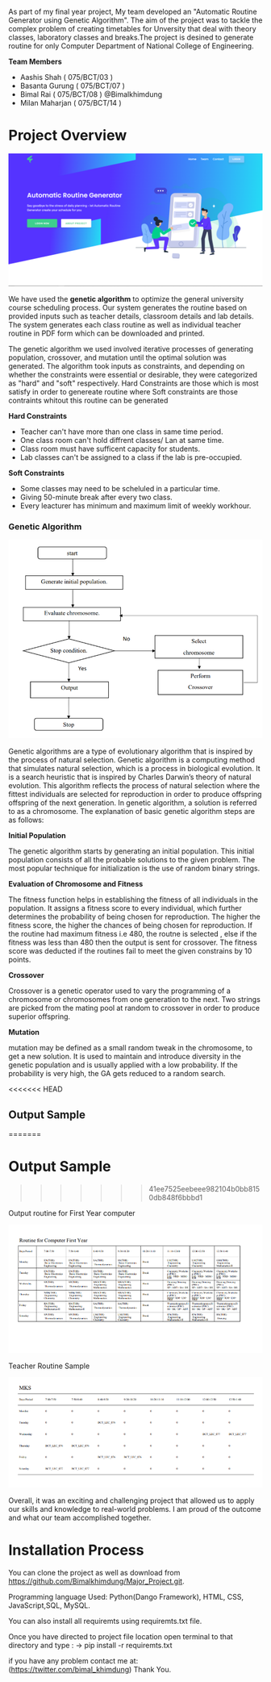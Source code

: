 As part of my final year project, My team developed an "Automatic Routine Generator using Genetic Algorithm". The aim of the project was to tackle the complex problem of creating timetables for Unversity that deal with theory classes, laboratory classes and breaks.The project is desined to generate routine for only Computer Department of National College of Engineering.

**Team Members**
- Aashis Shah ( 075/BCT/03 ) 
- Basanta Gurung ( 075/BCT/07 )
- Bimal Rai ( 075/BCT/08 ) @Bimalkhimdung
- Milan Maharjan ( 075/BCT/14 ) 


# Project Overview

![Project Landing page ](/Image%20for%20redme/Major%20Project.png)

We have  used the **genetic algorithm** to optimize the general university course scheduling process. Our system generates the routine based on provided inputs such as teacher details, classroom details and lab details. The system generates each class routine as well as individual teacher routine in PDF form which can be downloaded and printed.

The genetic algorithm we used involved iterative processes of generating population, crossover, and mutation until the optimal solution was generated. The algorithm took inputs as constraints, and depending on whether the constraints were essential or desirable, they were categorized as "hard" and "soft" respectively. Hard Constraints are those which is most satisfy in order to genereate routine where Soft constraints are those contraints whitout this routine can be generated

**Hard Constraints**
- Teacher can't have more than one class in same time period.
- One class room can't hold diffrent classes/ Lan at same time.
- Class room must have sufficent capacity for students.
- Lab classes can't be assigned to a class if the lab is pre-occupied.

**Soft Constraints**

- Some classes may need to be scheluled in a particular time.
- Giving 50-minute break after every two class.
- Every leacturer has minimum and maximum limit of weekly workhour.

### Genetic Algorithm 

![Genetic Algorithm Process](/Image%20for%20redme/Genetic%20Algorithm.png)

Genetic algorithms are a type of evolutionary algorithm that is inspired by the process of natural selection. Genetic algorithm is a computing method that simulates natural selection, which is a process in biological evolution. It is a search heuristic that is inspired by Charles 
Darwin’s theory of natural evolution. This algorithm reflects the process of natural selection where the fittest individuals are selected for reproduction in order to produce offspring offspring of  the next generation. In genetic algorithm, a solution is referred to as a chromosome. The 
explanation of basic genetic algorithm steps are as follows:

**Initial Population**

The genetic algorithm starts by generating an initial population. This initial population consists of all the probable solutions to the given problem. The most popular technique for 
initialization is the use of random binary strings. 

**Evaluation of Chromosome and Fitness**

The fitness function helps in establishing the fitness of all individuals in the population. It assigns a fitness score to every individual, which further determines the probability of being chosen for reproduction. The higher the fitness score, the higher the chances of being chosen for reproduction. If the routine had maximum fitness i.e 480, the routne is selected , else if the fitness was less than 480 then the output is sent for crossover. The fitness score was deducted if the routines fail to meet the given constrains by 10 points.

**Crossover**

Crossover is a genetic operator used to vary the programming of a chromosome or chromosomes from one generation to the next. Two strings are picked from the mating pool 
at random to crossover in order to produce superior offspring.

**Mutation**

mutation may be defined as a small random tweak in the chromosome, to get a new solution. It is used to maintain and introduce diversity in the genetic population and is usually applied with a low probability. If the probability is very high, the GA gets reduced to a random search.

<<<<<<< HEAD
## Output Sample
=======

# Output Sample
>>>>>>> 41ee7525eebeee982104b0bb8150db848f6bbbd1

Output routine for First Year computer

![This is the output sample for first year](/Image%20for%20redme/First%20Year%20Routine.png)

Teacher Routine Sample

![This is the routine for individual Teacher](/Image%20for%20redme/Teacher%20%20routine%20sample.png)







Overall, it was an exciting and challenging project that allowed us to apply our skills and knowledge to real-world problems. I am proud of the outcome and what our team accomplished together.

# Installation Process

You can clone the project as well as download  from https://github.com/Bimalkhimdung/Major_Project.git.

Programming language Used: Python(Dango Framework), HTML, CSS, JavaScript,SQL, MySQL.

You can also install all requiremts using requiremts.txt file.

Once you have directed to project file location open terminal to that directory and type  : 
 -> pip install -r requiremts.txt

if you have any problem contact me at: (https://twitter.com/bimal_khimdung)
Thank You.